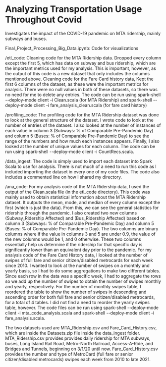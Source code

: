 # Analyzing Transportation Usage Throughout Covid
Investigates the impact of the COVID-19 pandemic on MTA ridership, mainly subways and buses.

Final_Project_Processing_Big_Data.ipynb: Code for visualizations

/etl_code: Cleaning code for the MTA Ridership data. Dropped every column except the first 5, which has data on subway and bus ridership, which are the important metrics used for my analysis. This is important, however, as the output of this code is a new dataset that only includes the columns mentioned above.
Cleaning code for the Fare Card history data, Kept the first 6 columns of the dataset, as these were the important metrics for analysis. There were no null values in both of these datasets, so there was no need for me to delete any entries.
The code can be run using spark-shell --deploy-mode client -i Clean.scala (for MTA Ridership) and spark-shell --deploy-mode client -i fare_analysis_clean.scala (for fare card history)

/profiling_code: The profiling code for the MTA Ridership dataset was done to look at the general structure of the dataset. I wrote code to look at the number of entries of the dataset. I also looked at the number of instances of each value in column 3 (Subways: % of Comparable Pre-Pandemic Day) and column 5 (Buses: % of Comparable Pre-Pandemic Day) to see the range of the numbers and how much each instances appears. Finally, I also looked at the number of unique values for each column.
The code can be run using spark-shell --deploy-mode client -i CountRecs.scala.

/data_ingest: The code is simply used to import each dataset into Spark Scala to use for analysis. There is not much of a need to run this code as I included importing the dataset in every one of my code files. The code also includes a commented line on how I shared my directory.

/ana_code: For my analysis code of the MTA Ridership data, I used the output of the Clean.scala file (in the etl_code directory). This code was mainly used to obtain statistical information about the MTA Ridership dataset. It outputs the mean, mode, and median of every column except the first (which is just the data). From this, we can see the general statistics for ridership through the pandemic. I also created two new columns (Subway_Ridership Affected) and (Bus_Ridership Affected) based on column 3 (Subways: % of Comparable Pre-Pandemic Day) and column 5 (Buses: % of Comparable Pre-Pandemic Day). The two columns are binary columns where if the value in columns 3 and 5 are under 0.9, the value of the new columns would be 1, and 0 otherwise. These two columns essentially help us determine if the ridership for that specific day is significantly lower than an equivalent day prior to the pandemic.
For my analysis code of the Fare Card History data, I looked at the number of swipes of full fare and senior citizen/disabled metrocards for each week since 2010. I wanted to look at the number of swipes on a monthly and yearly basis, so I had to do some aggregations to make two different tables. Since each row in the data was a specific week, I had to aggregate the rows so we add up the number of swipes to obtain the number of swipes monthly and yearly, respectively. For the number of monthly swipes table, I reordered the table to show the number of swipes in descending and ascending order for both full fare and senior citizen/disabled metrocards, for a total of 4 tables. I did not find a need to reorder the yearly swipes table, however.
The code files can be run using spark-shell --deploy-mode client -i mta_code_analysis.scala and spark-shell --deploy-mode client -i fare_analysis.scala.

The two datasets used are MTA_Ridership.csv and Fare_Card_History.csv, which are inside the Datasets.zip file inside the data_ingest folder.
MTA_Ridership.csv provides provides daily ridership for MTA subways, buses, Long Island Rail Road, Metro-North Railroad, Access-A-Ride, and Bridges and Tunnels, beginning on 3/1/20 until now.
Fare_Card_History.csv provides the number and type of MetroCard (full fare or senior citizen/disabled metrocards) swipes each week from 2010 to late 2021.
